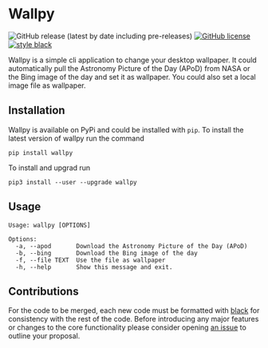 # Wallpy

![GitHub release (latest by date including pre-releases)](https://img.shields.io/github/v/release/MMartin09/wallpy?include_prereleases)
[![GitHub license](https://img.shields.io/github/license/MMartin09/wallpy)](https://github.com/MMartin09/wallpy/blob/development/LICENSE)
[![style black](https://img.shields.io/badge/Style-Black-black.svg)](https://github.com/ambv/black)

Wallpy is a simple cli application to change your desktop wallpaper. 
It could automatically pull the Astronomy Picture of the Day (APoD) from NASA or the Bing image of the day and set it as wallpaper. 
You could also set a local image file as wallpaper. 

## Installation

Wallpy is available on PyPi and could be installed with `pip`. 
To install the latest version of wallpy run the command

`pip install wallpy`

To install and upgrad run 

`pip3 install --user --upgrade wallpy`

## Usage

```
Usage: wallpy [OPTIONS]

Options:
  -a, --apod       Download the Astronomy Picture of the Day (APoD)
  -b, --bing       Download the Bing image of the day
  -f, --file TEXT  Use the file as wallpaper
  -h, --help       Show this message and exit.
```

## Contributions

For the code to be merged, each new code must be formatted with [black](https://black.readthedocs.io) for consistency with the rest of the code. 
Before introducing any major features or changes to the core functionality please consider opening [an issue](https://github.com/MMartin09/wallpy/issues) to outline your proposal. 
